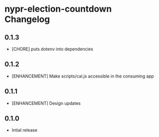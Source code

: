 # nypr-election-countdown Changelog

## 0.1.3
- [CHORE] puts dotenv into dependencies

## 0.1.2
- [ENHANCEMENT] Make scripts/cal.js accessible in the consuming app

## 0.1.1
- [ENHANCEMENT] Design updates

## 0.1.0
- Intial release
